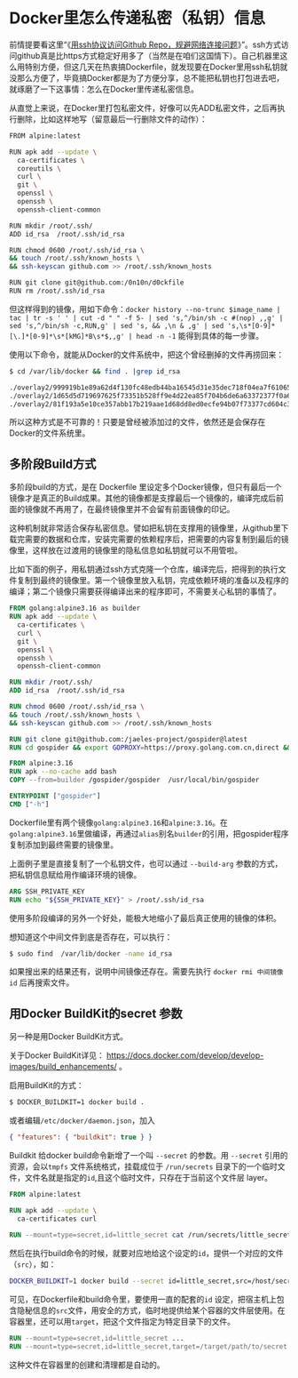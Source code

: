# Docker里怎么传递私密（私钥）信息

前情提要看这里“《[用ssh协议访问Github Repo，规避网络连接问题](github-ssh.md)》”。ssh方式访问github真是比https方式稳定好用多了（当然是在咱们这国情下）。自己机器里这么用特别方便，但这几天在热衷搞Dockerfile，就发现要在Docker里用ssh私钥就没那么方便了，毕竟搞Docker都是为了方便分享，总不能把私钥也打包进去吧，就琢磨了一下这事情：怎么在Docker里传递私密信息。

从直觉上来说，在Docker里打包私密文件，好像可以先ADD私密文件，之后再执行删除，比如这样地写（留意最后一行删除文件的动作）：
```bash
FROM alpine:latest

RUN apk add --update \
  ca-certificates \
  coreutils \
  curl \
  git \
  openssl \
  openssh \
  openssh-client-common

RUN mkdir /root/.ssh/
ADD id_rsa  /root/.ssh/id_rsa

RUN chmod 0600 /root/.ssh/id_rsa \
&& touch /root/.ssh/known_hosts \
&& ssh-keyscan github.com >> /root/.ssh/known_hosts

RUN git clone git@github.com:/0n10n/d0ckfile
RUN rm /root/.ssh/id_rsa
```

但这样得到的镜像，用如下命令：`docker history --no-trunc $image_name | tac | tr -s ' ' | cut -d " " -f 5- | sed 's,^/bin/sh -c #(nop) ,,g' | sed 's,^/bin/sh -c,RUN,g' | sed 's, && ,\n & ,g' | sed 's,\s*[0-9]*[\.]*[0-9]*\s*[kMG]*B\s*$,,g' | head -n -1`  能得到具体的每一步骤。

使用以下命令，就能从Docker的文件系统中，把这个曾经删掉的文件再捞回来：

```bash
$ cd /var/lib/docker && find . |grep id_rsa

./overlay2/999919b1e89a62d4f130fc48edb44ba16545d31e35dec718f04ea7f61065ae5c/diff/root/.ssh/id_rsa
./overlay2/1d65d5d719697625f73351b528ff9e4d22ea85f704b6de6a63372377f0a686b6/diff/root/.ssh/id_rsa
./overlay2/81f193a5e10ce357abb17b219aae1d68dd8ed0ecfe94b07f73377cd604c3a1fa/diff/root/.ssh/id_rsa
```

所以这种方式是不可靠的！只要是曾经被添加过的文件，依然还是会保存在Docker的文件系统里。

## 多阶段Build方式

多阶段build的方式，是在 Dockerfile 里设定多个Docker镜像，但只有最后一个镜像才是真正的Build成果。其他的镜像都是支撑最后一个镜像的，编译完成后前面的镜像就不再用了，在最终镜像里并不会留有前面镜像的印记。

这种机制就非常适合保存私密信息。譬如把私钥在支撑用的镜像里，从github里下载完需要的数据和仓库，安装完需要的依赖程序后，把需要的内容复制到最后的镜像里，这样放在过渡用的镜像里的隐私信息如私钥就可以不用管啦。

比如下面的例子，用私钥通过ssh方式克隆一个仓库，编译完后，把得到的执行文件复制到最终的镜像里。第一个镜像里放入私钥，完成依赖环境的准备以及程序的编译；第二个镜像只需要获得编译出来的程序即可，不需要关心私钥的事情了。

```dockerfile
FROM golang:alpine3.16 as builder
RUN apk add --update \
  ca-certificates \
  curl \
  git \
  openssl \
  openssh \
  openssh-client-common

RUN mkdir /root/.ssh/
ADD id_rsa  /root/.ssh/id_rsa

RUN chmod 0600 /root/.ssh/id_rsa \
&& touch /root/.ssh/known_hosts \
&& ssh-keyscan github.com >> /root/.ssh/known_hosts

RUN git clone git@github.com:/jaeles-project/gospider@latest
RUN cd gospider && export GOPROXY=https://proxy.golang.com.cn,direct && GO111MODULE=on go build .

FROM alpine:3.16
RUN apk --no-cache add bash
COPY --from=builder /gospider/gospider  /usr/local/bin/gospider

ENTRYPOINT ["gospider"]
CMD ["-h"]
```

Dockerfile里有两个镜像`golang:alpine3.16`和`alpine:3.16`。在`golang:alpine3.16`里做编译，再通过`alias`别名`builder`的引用，把gospider程序复制添加到最终需要的镜像里。

上面例子里是直接复制了一个私钥文件，也可以通过 `--build-arg` 参数的方式，把私钥信息赋给用作编译环境的镜像。
```dockerfile
ARG SSH_PRIVATE_KEY
RUN echo "${SSH_PRIVATE_KEY}" > /root/.ssh/id_rsa
```
使用多阶段编译的另外一个好处，能极大地缩小了最后真正使用的镜像的体积。

想知道这个中间文件到底是否存在，可以执行：
```bash
$ sudo find  /var/lib/docker -name id_rsa
```
如果搜出来的结果还有，说明中间镜像还存在。需要先执行 `docker rmi 中间镜像id` 后再搜索文件。


## 用Docker BuildKit的secret 参数

另一种是用Docker BuildKit方式。

关于Docker BuildKit详见： https://docs.docker.com/develop/develop-images/build_enhancements/ 。

启用BuildKit的方式：

```bash
$ DOCKER_BUILDKIT=1 docker build .
```
或者编辑` /etc/docker/daemon.json `，加入
```json
{ "features": { "buildkit": true } }
```
Buildkit 给docker build命令新增了一个叫 `--secret` 的参数。用  `--secret`  引用的资源，会以`tmpfs` 文件系统格式，挂载成位于 `/run/secrets` 目录下的一个临时文件，文件名就是指定的`id`,且这个临时文件，只存在于当前这个文件层 layer。
```dockerfile
FROM alpine:latest

RUN apk add --update \
  ca-certificates curl
  
RUN --mount=type=secret,id=little_secret cat /run/secrets/little_secret

```

然后在执行build命令的时候，就要对应地给这个设定的`id`，提供一个对应的文件（`src`），如：

```bash
DOCKER_BUILDKIT=1 docker build --secret id=little_secret,src=/host/secret/file/path .
```

可见，在Dockerfile和build命令里，要使用一直的配套的`id` 设定，把宿主机上包含隐秘信息的`src`文件，用安全的方式，临时地提供给某个容器的文件层使用。在容器里，还可以用`target`，把这个文件指定为特定目录下的文件。

```dockerfile
RUN --mount=type=secret,id=little_secret ...
RUN --mount=type=secret,id=little_secret,target=/target/path/to/secret ...
```

这种文件在容器里的创建和清理都是自动的。

